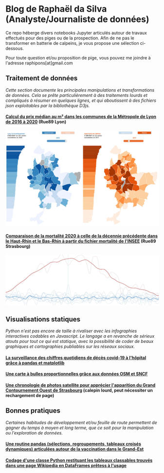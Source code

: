 # Blog de Raphaël da Silva (Analyste/Journaliste de données)

Ce repo héberge divers notebooks Jupyter articulés autour de travaux effectués pour des piges ou de la prospection. Afin de ne pas le transformer en batterie de calpeins, je vous propose une sélection ci-dessous.

Pour toute question et/ou proposition de pige, vous pouvez me joindre à l'adresse raphipons[at]gmail.com

## Traitement de données

*Cette section documente les principales manipulations et transformations de données. Cela se prête particulièrement à des traitements lourds et compliqués à résumer en quelques lignes, et qui aboutissent à des fichiers json exploitables par la bibliothèque D3js.*

#### [Calcul du prix médian au m² dans les communes de la Métropole de Lyon de 2016 à 2020](https://github.com/raphadasilva/blog_rdasilva/blob/master/autodonnees/immo_lyon_1520/DVF%20localis%C3%A9e%20Lyon%20et%20alentours.ipynb) (Rue89 Lyon)

![immo_lyon](https://raw.githubusercontent.com/raphadasilva/blog_rdasilva/3f1e4b3c33d7c39a766cf2c786d0031deee751b8/autodonnees/immo_lyon_1520/app_immolyo.jpg)

#### [Comparaison de la mortalité 2020 à celle de la décennie précédente dans le Haut-Rhin et le Bas-Rhin à partir du fichier mortalité de l'INSEE](https://github.com/raphadasilva/blog_rdasilva/blob/master/autodonnees/mortalite_INSEE/Mortalit%C3%A9%20-%20totaux%2C%20moyenne%20et%20segmentation%20avec%20pandas.ipynb) (Rue89 Strasbourg)

![covid_alsace](https://raw.githubusercontent.com/raphadasilva/blog_rdasilva/0ee278d6f1a07784ca3465e99bb2f0d99bae020a/autodonnees/mortalite_INSEE/courbe_covid.jpeg)

## Visualisations statiques

*Python n'est pas encore de taille à rivaliser avec les infographies interactives codables en Javascript. Le langage a en revanche de sérieux atouts pour tout ce qui est statique, avec la possibilité de coder de beaux graphiques et cartographies publiables sur les réseaux sociaux.*

#### [La surveillance des chiffres quotidiens de décès covid-19 à l'hôpital grâce à pandas et matplotlib](https://github.com/raphadasilva/blog_rdasilva/blob/master/visualisations/deces_covid_vizu_simples/Visualisation%20simples%20-%20Python%20panda%20matplotlib.ipynb)

#### [Une carte à bulles proportionnelles grâce aux données OSM et SNCF](https://github.com/raphadasilva/blog_rdasilva/blob/master/geographie/visualisation%20statique/visualisation_frequentation_ter.ipynb)

#### [Une chronologie de photos satellite pour apprécier l'apparition du Grand Contournement Ouest de Strasbourg](https://github.com/raphadasilva/blog_rdasilva/blob/master/geographie/GIF%20satellite/Gif%20d%27images%20satellites%20avec%20repere%20-%20SentinelHub%20%2B%20PIL%20%2B%20rasterio%20%2B%20geopandas%20(GH).ipynb) (calepin lourd, peut nécessiter un rechargement de page)

## Bonnes pratiques

*Certaines habitudes de développement et/ou feuille de route permettent de gagner du temps à moyen et long terme, que ce soit pour la manipulation ou l'exploration de données.*

#### [Une routine pandas (sélections, regroupements, tableaux croisés dynamiques) articulées autour de la vaccination dans le Grand-Est](https://github.com/raphadasilva/blog_rdasilva/blob/master/autodonnees/routine_pandas/routine_pandas_vac_ge.ipynb)

#### [Codage d'une classe Python restituant les tableaux classables trouvés dans une page Wikipedia en DataFrames prêtess à l'usage](https://github.com/raphadasilva/blog_rdasilva/blob/master/bonnes_pratiques/wikidaper/Wikidaper_Introduction_aux_classes_Python_%2B_regex.ipynb)
